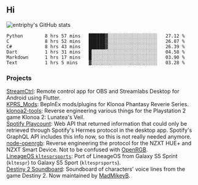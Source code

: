 ## Hi
![entriphy's GitHub stats](https://github-readme-stats.vercel.app/api?username=entriphy&show_icons=true&title_color=2196F3&bg_color=212121&text_color=FAFAFA&hide_border=true)
<!--START_SECTION:waka-->

```text
Python        8 hrs 57 mins   ██████▓░░░░░░░░░░░░░░░░░░   27.12 %
C             8 hrs 52 mins   ██████▓░░░░░░░░░░░░░░░░░░   26.87 %
C#            8 hrs 43 mins   ██████▓░░░░░░░░░░░░░░░░░░   26.39 %
Dart          1 hrs 31 mins   █░░░░░░░░░░░░░░░░░░░░░░░░   04.58 %
Markdown      1 hrs 17 mins   █░░░░░░░░░░░░░░░░░░░░░░░░   03.90 %
Text          1 hrs 5 mins    ▓░░░░░░░░░░░░░░░░░░░░░░░░   03.28 %
```

<!--END_SECTION:waka-->
### Projects
[StreamCtrl](https://play.google.com/store/apps/details?id=dev.t4ils.obs_remote): Remote control app for OBS and Streamlabs Desktop for Android using Flutter.<br>
[KPRS_Mods](https://github.com/entriphy/KPRS_Mods): BepInEx mods/plugins for Klonoa Phantasy Reverie Series.<br>
[klonoa2-tools](https://github.com/entriphy/klonoa2-tools): Reverse engineering various things for the Playstation 2 game Klonoa 2: Lunatea's Veil.<br>
[Spotify Playcount](https://github.com/entriphy/sp-playcount-librespot): Web API that returned information that could only be retrieved through Spotify's Hermes protocol in the desktop app. Spotify's GraphQL API includes this info now, so this is not really needed anymore.<br>
[node-openrgb](https://github.com/entriphy/node-openrgb): Reverse engineering the protocol for the NZXT HUE+ and NZXT Smart Device. Not to be confused with [OpenRGB](https://gitlab.com/CalcProgrammer1/OpenRGB).<br>
[LineageOS `kltesprsports`](https://github.com/entriphy/android_device_samsung_kltesprsports): Port of LineageOS from Galaxy S5 Sprint (`kltespr`) to Galaxy S5 Sport (`kltesprsports`).<br>
[Destiny 2 Soundboard](https://github.com/entriphy/Destiny2-Soundboard): Soundboard of characters' voice lines from the game Destiny 2. Now maintained by [MadMikeyB](https://github.com/MadMikeyB/Destiny2-Soundboard).
